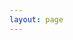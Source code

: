 ```yaml
---
layout: page
---
```


<script setup lang="ts">
import { data as submissions } from '#loaders/allSubmissions.zh-tw.data.ts'
</script>

<SessionsPage locale="en" :session-code="undefined" :submissions="submissions" />
